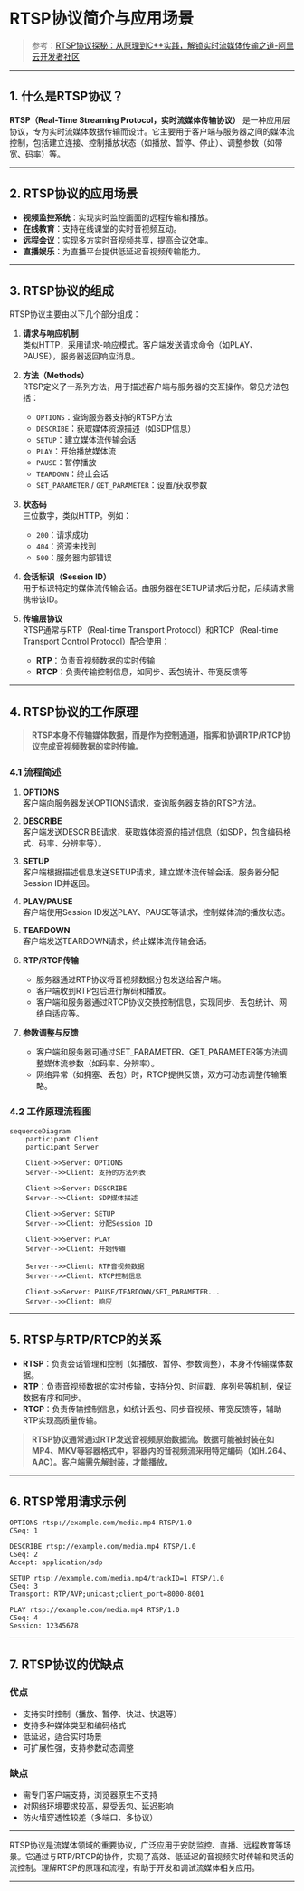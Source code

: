 # RTSP协议简介与应用场景

> 参考：[RTSP协议探秘：从原理到C++实践，解锁实时流媒体传输之道-阿里云开发者社区](https://developer.aliyun.com/article/1463836)

---

## 1. 什么是RTSP协议？

**RTSP（Real-Time Streaming Protocol，实时流媒体传输协议）** 是一种应用层协议，专为实时流媒体数据传输而设计。它主要用于客户端与服务器之间的媒体流控制，包括建立连接、控制播放状态（如播放、暂停、停止）、调整参数（如带宽、码率）等。

---

## 2. RTSP协议的应用场景

- **视频监控系统**：实现实时监控画面的远程传输和播放。
- **在线教育**：支持在线课堂的实时音视频互动。
- **远程会议**：实现多方实时音视频共享，提高会议效率。
- **直播娱乐**：为直播平台提供低延迟音视频传输能力。

---

## 3. RTSP协议的组成

RTSP协议主要由以下几个部分组成：

1. **请求与响应机制**  
   类似HTTP，采用请求-响应模式。客户端发送请求命令（如PLAY、PAUSE），服务器返回响应消息。

2. **方法（Methods）**  
   RTSP定义了一系列方法，用于描述客户端与服务器的交互操作。常见方法包括：
   - `OPTIONS`：查询服务器支持的RTSP方法
   - `DESCRIBE`：获取媒体资源描述（如SDP信息）
   - `SETUP`：建立媒体流传输会话
   - `PLAY`：开始播放媒体流
   - `PAUSE`：暂停播放
   - `TEARDOWN`：终止会话
   - `SET_PARAMETER` / `GET_PARAMETER`：设置/获取参数

3. **状态码**  
   三位数字，类似HTTP。例如：
   - `200`：请求成功
   - `404`：资源未找到
   - `500`：服务器内部错误

4. **会话标识（Session ID）**  
   用于标识特定的媒体流传输会话。由服务器在SETUP请求后分配，后续请求需携带该ID。

5. **传输层协议**  
   RTSP通常与RTP（Real-time Transport Protocol）和RTCP（Real-time Transport Control Protocol）配合使用：
   - **RTP**：负责音视频数据的实时传输
   - **RTCP**：负责传输控制信息，如同步、丢包统计、带宽反馈等

---

## 4. RTSP协议的工作原理

> **RTSP本身不传输媒体数据，而是作为控制通道，指挥和协调RTP/RTCP协议完成音视频数据的实时传输。**

### 4.1 流程简述

1. **OPTIONS**  
   客户端向服务器发送OPTIONS请求，查询服务器支持的RTSP方法。

2. **DESCRIBE**  
   客户端发送DESCRIBE请求，获取媒体资源的描述信息（如SDP，包含编码格式、码率、分辨率等）。

3. **SETUP**  
   客户端根据描述信息发送SETUP请求，建立媒体流传输会话。服务器分配Session ID并返回。

4. **PLAY/PAUSE**  
   客户端使用Session ID发送PLAY、PAUSE等请求，控制媒体流的播放状态。

5. **TEARDOWN**  
   客户端发送TEARDOWN请求，终止媒体流传输会话。

6. **RTP/RTCP传输**  
   - 服务器通过RTP协议将音视频数据分包发送给客户端。
   - 客户端收到RTP包后进行解码和播放。
   - 客户端和服务器通过RTCP协议交换控制信息，实现同步、丢包统计、网络自适应等。

7. **参数调整与反馈**  
   - 客户端和服务器可通过SET_PARAMETER、GET_PARAMETER等方法调整媒体流参数（如码率、分辨率）。
   - 网络异常（如拥塞、丢包）时，RTCP提供反馈，双方可动态调整传输策略。

### 4.2 工作原理流程图

```mermaid
sequenceDiagram
    participant Client
    participant Server

    Client->>Server: OPTIONS
    Server-->>Client: 支持的方法列表

    Client->>Server: DESCRIBE
    Server-->>Client: SDP媒体描述

    Client->>Server: SETUP
    Server-->>Client: 分配Session ID

    Client->>Server: PLAY
    Server-->>Client: 开始传输

    Server-->>Client: RTP音视频数据
    Server-->>Client: RTCP控制信息

    Client->>Server: PAUSE/TEARDOWN/SET_PARAMETER...
    Server-->>Client: 响应
```

---

## 5. RTSP与RTP/RTCP的关系

- **RTSP**：负责会话管理和控制（如播放、暂停、参数调整），本身不传输媒体数据。
- **RTP**：负责音视频数据的实时传输，支持分包、时间戳、序列号等机制，保证数据有序和同步。
- **RTCP**：负责传输控制信息，如统计丢包、同步音视频、带宽反馈等，辅助RTP实现高质量传输。

> **RTSP协议通常通过RTP发送音视频原始数据流。数据可能被封装在如MP4、MKV等容器格式中，容器内的音视频流采用特定编码（如H.264、AAC）。客户端需先解封装，才能播放。**

---

## 6. RTSP常用请求示例

```http
OPTIONS rtsp://example.com/media.mp4 RTSP/1.0
CSeq: 1

DESCRIBE rtsp://example.com/media.mp4 RTSP/1.0
CSeq: 2
Accept: application/sdp

SETUP rtsp://example.com/media.mp4/trackID=1 RTSP/1.0
CSeq: 3
Transport: RTP/AVP;unicast;client_port=8000-8001

PLAY rtsp://example.com/media.mp4 RTSP/1.0
CSeq: 4
Session: 12345678
```

---

## 7. RTSP协议的优缺点

### 优点

- 支持实时控制（播放、暂停、快进、快退等）
- 支持多种媒体类型和编码格式
- 低延迟，适合实时场景
- 可扩展性强，支持参数动态调整

### 缺点

- 需专门客户端支持，浏览器原生不支持
- 对网络环境要求较高，易受丢包、延迟影响
- 防火墙穿透性较差（多端口、多协议）

---

RTSP协议是流媒体领域的重要协议，广泛应用于安防监控、直播、远程教育等场景。它通过与RTP/RTCP的协作，实现了高效、低延迟的音视频实时传输和灵活的流控制。理解RTSP的原理和流程，有助于开发和调试流媒体相关应用。

---

